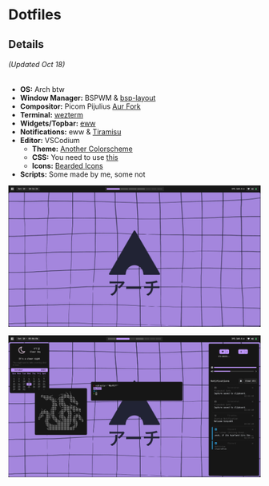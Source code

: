 # Dotfiles

## Details  

###### (Updated Oct 18)

- **OS:** Arch btw
- **Window Manager:** BSPWM & [bsp-layout](https://github.com/phenax/bsp-layout)
- **Compositor:** Picom Pijulius [Aur Fork](https://github.com/allusive-dev/picom-allusive)
- **Terminal:** [wezterm](https://github.com/wez/wezterm)
- **Widgets/Topbar:** [eww](https://github.com/elkowar/eww)
- **Notifications:** eww & [Tiramisu](https://github.com/Sweets/tiramisu)
- **Editor:** VSCodium
  - **Theme:** [Another Colorscheme](https://marketplacwe.visualstudio.com/manage/publishers/t0kyob0y/extensions/another-colorscheme/hub?_a=acquisition)
  - **CSS:** You need to use [this](https://marketplace.visualstudio.com/items?itemName=be5invis.vscode-custom-css)
  - **Icons:** [Bearded Icons](https://marketplace.visualstudio.com/items?itemName=BeardedBear.beardedicons)
- **Scripts:** Some made by me, some not  

![desktop](./img/desktop.png)

![desktop1](./img/desktop1.png)
